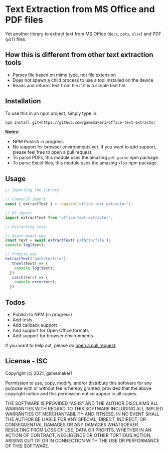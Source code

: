 # Text Extraction from MS Office and PDF files

Yet another library to extract text from MS Office (`docx`, `pptx`, `xlsx`) and PDF (`pdf`) files.

## How this is different from other text extraction tools

- Parses file based on mime type, not file extension
- Does not spawn a child process to use a tool installed on the device
- Reads and returns text from file if it is a simple text file

## Installation

To use this in an npm project, simply type in:

```sh
npm install git+https://github.com/gamemaker1/office-text-extractor
```

**Notes:**

- NPM Publish in progress
- No support for browser environments yet. If you want to add support, please feel free to open a pull request.
- To parse PDFs, this module uses the amazing `pdf-parse` npm package.
- To parse Excel files, this module uses the amazing `xlsx` npm package.

## Usage

```js
// Importing the library:

// CommonJS import
const { extractText } = require('office-text-extractor');

// ES import
import extractText from 'office-text-extractor';

// Extracting text:

// Async-await way
const text = await extractText('path/to/file');
console.log(text);

// Promise way
extractText('path/to/file');
  .then((text) => {
    console.log(text);
  })
  .catch((err) => {
    console.error(err);
  })
```

## Todos

- Publish to NPM (in progress)
- Add tests
- Add callback support
- Add support for Open Office formats
- Add support for browser environments

If you want to help out, please do [open a pull request](https://github.com/gamemaker1/office-text-extractor/pulls).

## License - ISC

Copyright (c) 2021, gamemaker1

Permission to use, copy, modify, and/or distribute this software for any
purpose with or without fee is hereby granted, provided that the above
copyright notice and this permission notice appear in all copies.

THE SOFTWARE IS PROVIDED "AS IS" AND THE AUTHOR DISCLAIMS ALL WARRANTIES
WITH REGARD TO THIS SOFTWARE INCLUDING ALL IMPLIED WARRANTIES OF
MERCHANTABILITY AND FITNESS. IN NO EVENT SHALL THE AUTHOR BE LIABLE FOR
ANY SPECIAL, DIRECT, INDIRECT, OR CONSEQUENTIAL DAMAGES OR ANY DAMAGES
WHATSOEVER RESULTING FROM LOSS OF USE, DATA OR PROFITS, WHETHER IN AN
ACTION OF CONTRACT, NEGLIGENCE OR OTHER TORTIOUS ACTION, ARISING OUT OF
OR IN CONNECTION WITH THE USE OR PERFORMANCE OF THIS SOFTWARE.
